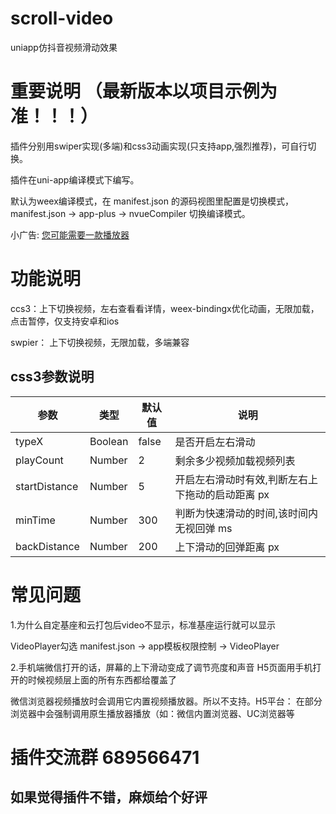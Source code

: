 # scroll-video
uniapp仿抖音视频滑动效果
# 重要说明 （最新版本以项目示例为准！！！）

插件分别用swiper实现(多端)和css3动画实现(只支持app,强烈推荐)，可自行切换。

插件在uni-app编译模式下编写。

默认为weex编译模式，在 manifest.json 的源码视图里配置是切换模式， manifest.json -> app-plus -> nvueCompiler 切换编译模式。

小广告: [您可能需要一款播放器](https://ext.dcloud.net.cn/plugin?id=785)
# 功能说明

ccs3：上下切换视频，左右查看看详情，weex-bindingx优化动画，无限加载，点击暂停，仅支持安卓和ios

swpier： 上下切换视频，无限加载，多端兼容

## css3参数说明

| 参数 | 类型 | 默认值 | 说明 |
| --- | --- | --- | --- |
| typeX | Boolean | false | 是否开启左右滑动 |
| playCount | Number | 2 | 剩余多少视频加载视频列表 |
| startDistance | Number | 5 | 开启左右滑动时有效,判断左右上下拖动的启动距离 px |
| minTime | Number | 300 | 判断为快速滑动的时间,该时间内无视回弹 ms |
| backDistance | Number | 200 | 上下滑动的回弹距离 px |

# 常见问题

1.为什么自定基座和云打包后video不显示，标准基座运行就可以显示

VideoPlayer勾选 manifest.json -> app模板权限控制 -> VideoPlayer

2.手机端微信打开的话，屏幕的上下滑动变成了调节亮度和声音
H5页面用手机打开的时候视频层上面的所有东西都给覆盖了

微信浏览器视频播放时会调用它内置视频播放器。所以不支持。H5平台： 在部分浏览器中会强制调用原生播放器播放（如：微信内置浏览器、UC浏览器等

# 插件交流群 689566471


## 如果觉得插件不错，麻烦给个好评
